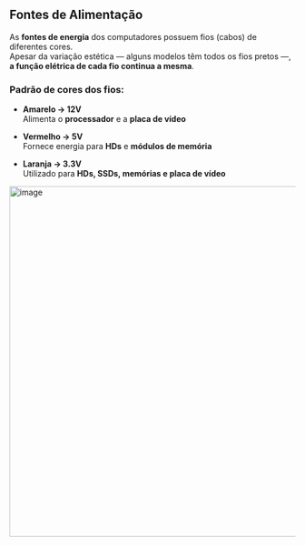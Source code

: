 ## Fontes de Alimentação

As **fontes de energia** dos computadores possuem fios (cabos) de diferentes cores.  
Apesar da variação estética — alguns modelos têm todos os fios pretos —, **a função elétrica de cada fio continua a mesma**.

### Padrão de cores dos fios:

- **Amarelo → 12V**  
 Alimenta o **processador** e a **placa de vídeo**  

- **Vermelho → 5V**  
 Fornece energia para **HDs** e **módulos de memória**  

- **Laranja → 3.3V**  
 Utilizado para **HDs, SSDs, memórias e placa de vídeo**

<img width="1058" height="616" alt="image" src="https://github.com/user-attachments/assets/36f416ca-14c7-49c5-94db-c2e31aa042cc" />
